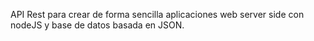 API Rest para crear de forma sencilla aplicaciones web server side con nodeJS y base de datos basada en JSON.
